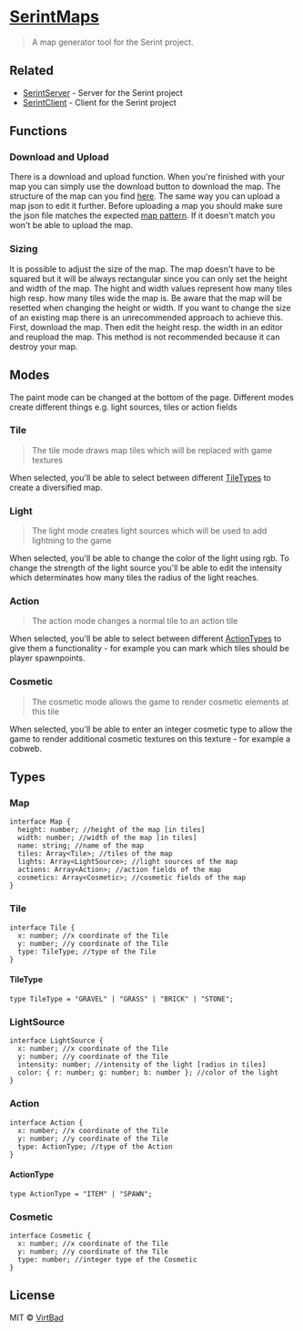 # [SerintMaps](https://virtbad.github.io/SerintMaps)

> A map generator tool for the Serint project.

## Related
* [SerintServer](https://github.com/virtbad/SerintServer) - Server for the Serint project
* [SerintClient](https://github.com/virtbad/SerintClient) - Client for the Serint project

## Functions

### Download and Upload

There is a download and upload function. When you're finished with your map you can simply use the download button to download the map. The structure of the map can you find [here](https://github.com/virtbad/SerintMaps#Map). The same way you can upload a map json to edit it further. Before uploading a map you should make sure the json file matches the expected [map pattern](https://github.com/virtbad/SerintMaps#Map). If it doesn't match you won't be able to upload the map.

### Sizing

It is possible to adjust the size of the map. The map doesn't have to be squared but it will be always rectangular since you can only set the height and width of the map. The hight and width values represent how many tiles high resp. how many tiles wide the map is. Be aware that the map will be resetted when changing the height or width.
If you want to change the size of an existing map there is an unrecommended approach to achieve this. First, download the map. Then edit the height resp. the width in an editor and reupload the map. This method is not recommended because it can destroy your map.

## Modes

The paint mode can be changed at the bottom of the page. Different modes create different things e.g. light sources, tiles or action fields

### Tile

> The tile mode draws map tiles which will be replaced with game textures

When selected, you'll be able to select between different [TileTypes](https://github.com/virtbad/SerintMaps#TileType) to create a diversified map.

### Light

> The light mode creates light sources which will be used to add lightning to the game

When selected, you'll be able to change the color of the light using rgb. To change the strength of the light source you'll be able to edit the intensity which determinates how many tiles the radius of the light reaches.

### Action

> The action mode changes a normal tile to an action tile

When selected, you'll be able to select between different [ActionTypes](https://github.com/virtbad/SerintMaps#ActionType) to give them a functionality - for example you can mark which tiles should be player spawnpoints.

### Cosmetic

> The cosmetic mode allows the game to render cosmetic elements at this tile

When selected, you'll be able to enter an integer cosmetic type to allow the game to render additional cosmetic textures on this texture - for example a cobweb.

## Types

### Map

```TS
interface Map {
  height: number; //height of the map [in tiles]
  width: number; //width of the map [in tiles]
  name: string; //name of the map
  tiles: Array<Tile>; //tiles of the map
  lights: Array<LightSource>; //light sources of the map
  actions: Array<Action>; //action fields of the map
  cosmetics: Array<Cosmetic>; //cosmetic fields of the map
}
```

### Tile

```TS
interface Tile {
  x: number; //x coordinate of the Tile
  y: number; //y coordinate of the Tile
  type: TileType; //type of the Tile
}
```

#### TileType

```TS
type TileType = "GRAVEL" | "GRASS" | "BRICK" | "STONE";
```

### LightSource

```TS
interface LightSource {
  x: number; //x coordinate of the Tile
  y: number; //y coordinate of the Tile
  intensity: number; //intensity of the light [radius in tiles]
  color: { r: number; g: number; b: number }; //color of the light
}
```

### Action

```TS
interface Action {
  x: number; //x coordinate of the Tile
  y: number; //y coordinate of the Tile
  type: ActionType; //type of the Action
}
```

#### ActionType

```TS
type ActionType = "ITEM" | "SPAWN";
```

### Cosmetic

```TS
interface Cosmetic {
  x: number; //x coordinate of the Tile
  y: number; //y coordinate of the Tile
  type: number; //integer type of the Cosmetic
}
```

## License

MIT © [VirtBad](https://github.com/virtbad/)
